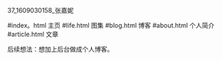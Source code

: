 37_1609030158_张嘉妮

#index。html 主页
#life.html 图集
#blog.html 博客
#about.html 个人简介
#article.html 文章

后续想法：想加上后台做成个人博客。
